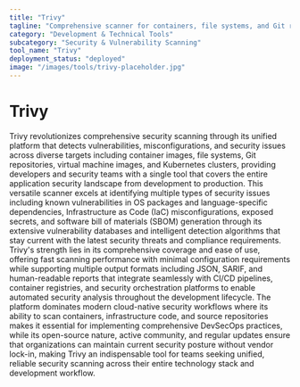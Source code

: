 ```yaml
---
title: "Trivy"
tagline: "Comprehensive scanner for containers, file systems, and Git repositories"
category: "Development & Technical Tools"
subcategory: "Security & Vulnerability Scanning"
tool_name: "Trivy"
deployment_status: "deployed"
image: "/images/tools/trivy-placeholder.jpg"
---
```


# Trivy

Trivy revolutionizes comprehensive security scanning through its unified platform that detects vulnerabilities, misconfigurations, and security issues across diverse targets including container images, file systems, Git repositories, virtual machine images, and Kubernetes clusters, providing developers and security teams with a single tool that covers the entire application security landscape from development to production. This versatile scanner excels at identifying multiple types of security issues including known vulnerabilities in OS packages and language-specific dependencies, Infrastructure as Code (IaC) misconfigurations, exposed secrets, and software bill of materials (SBOM) generation through its extensive vulnerability databases and intelligent detection algorithms that stay current with the latest security threats and compliance requirements. Trivy's strength lies in its comprehensive coverage and ease of use, offering fast scanning performance with minimal configuration requirements while supporting multiple output formats including JSON, SARIF, and human-readable reports that integrate seamlessly with CI/CD pipelines, container registries, and security orchestration platforms to enable automated security analysis throughout the development lifecycle. The platform dominates modern cloud-native security workflows where its ability to scan containers, infrastructure code, and source repositories makes it essential for implementing comprehensive DevSecOps practices, while its open-source nature, active community, and regular updates ensure that organizations can maintain current security posture without vendor lock-in, making Trivy an indispensable tool for teams seeking unified, reliable security scanning across their entire technology stack and development workflow.